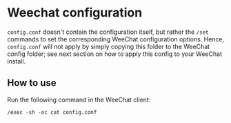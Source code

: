 # Weechat configuration

`config.conf` doesn't contain the configuration itself, but rather the `/set` commands to set the corresponding WeeChat configuration options. Hence, `config.conf` will not apply by simply copying this folder to the WeeChat config folder; see next section on how to apply this config to your WeeChat install.

## How to use

Run the following command in the WeeChat client:
```
/exec -sh -oc cat config.conf
```
